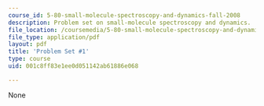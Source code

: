 ```yaml
---
course_id: 5-80-small-molecule-spectroscopy-and-dynamics-fall-2008
description: Problem set on small-molecule spectroscopy and dynamics.
file_location: /coursemedia/5-80-small-molecule-spectroscopy-and-dynamics-fall-2008/001c8ff83e1ee0d051142ab61886e068_ps1_1977.pdf
file_type: application/pdf
layout: pdf
title: 'Problem Set #1'
type: course
uid: 001c8ff83e1ee0d051142ab61886e068

---
```

None